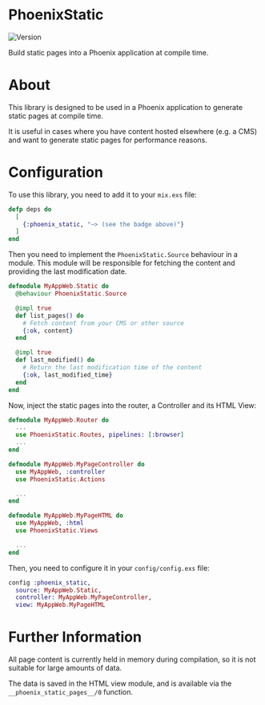 # PhoenixStatic

![Version](https://img.shields.io/hexpm/v/phoenix_static)

Build static pages into a Phoenix application at compile time.

# About

This library is designed to be used in a Phoenix application to generate static pages at compile time.

It is useful in cases where you have content hosted elsewhere (e.g. a CMS) and want to generate static pages for performance reasons.

# Configuration

To use this library, you need to add it to your `mix.exs` file:

```elixir
defp deps do
  [
    {:phoenix_static, "~> (see the badge above)"}
  ]
end
```

Then you need to implement the `PhoenixStatic.Source` behaviour in a module.
This module will be responsible for fetching the content and providing the last modification date.

```elixir
defmodule MyAppWeb.Static do
  @behaviour PhoenixStatic.Source

  @impl true
  def list_pages() do
    # Fetch content from your CMS or other source
    {:ok, content}
  end

  @impl true
  def last_modified() do
    # Return the last modification time of the content
    {:ok, last_modified_time}
  end
end
```

Now, inject the static pages into the router, a Controller and its HTML View:

```elixir
defmodule MyAppWeb.Router do
  ...
  use PhoenixStatic.Routes, pipelines: [:browser]
  ...
end

defmodule MyAppWeb.MyPageController do
  use MyAppWeb, :controller
  use PhoenixStatic.Actions

  ...
end

defmodule MyAppWeb.MyPageHTML do
  use MyAppWeb, :html
  use PhoenixStatic.Views

  ...
end
```

Then, you need to configure it in your `config/config.exs` file:

```elixir
config :phoenix_static,
  source: MyAppWeb.Static,
  controller: MyAppWeb.MyPageController,
  view: MyAppWeb.MyPageHTML
```

# Further Information

All page content is currently held in memory during compilation, so it is not
suitable for large amounts of data.

The data is saved in the HTML view module, and is available via the
`__phoenix_static_pages__/0` function.
